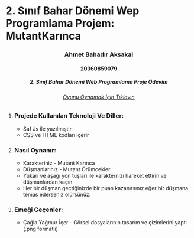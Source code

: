 # 2. Sınıf Bahar Dönemi Wep Programlama Projem: MutantKarınca

<h3 align="center">Ahmet Bahadır Aksakal</h3>
<h4 align="center">20360859079</h4>
<h5 align="center">2. Sınıf Bahar Dönemi Web Programlama Proje Ödevim</h5>
<h6 align="center"><a href="http://bahadr-aksakal-web-programlama-p.eu5.org/" color="Purple">Oyunu Oynamak İçin Tıklayın</a></h6>

<ol>
  <li>
      <h3>Projede Kullanılan Teknoloji Ve Diller:</h3>
      <ul>
        <li>Saf Js ile yazılmıştır</li>
        <li> CSS ve HTML kodları içerir</li>
      </ul>
  </li>
  <li>
      <h3>Nasıl Oynanır:</h3>
      <ul>
        <li>Karakteriniz - Mutant Karınca</li>
        <li>Düşmanlarınız - Mutant Örümcekler</li>
        <li>Yukarı ve aşağı yön tuşları ile karakternizi hareket ettirin ve düşmanlardan kaçın</li>
        <li>Her bir düşman geçtiğinizde bir puan kazanırsınız eğer bir düşmana temas ederseniz ölürsünüz. </li>
      </ul>
  </li>
  <li>
      <h3>Emeği Geçenler:</h3>
      <ul>
        <li>Çağla Yağmur İçer - Görsel dosyalarının tasarım ve çizimlerini yaptı (.png formatlı)</li>
    </ul>
  </li>
</ol>



